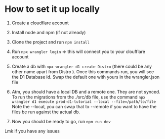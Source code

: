 # How to set it up locally

1. Create a cloudflare account

2. Install node and npm (if not already)

3. Clone the project and run `npm install`

4. Run `npx wrangler login` => this will connect you to your cloufflare account

5. Create a db with `npx wrangler d1 create Distro` (there could be any other name apart from Distro ).
   Once this commands run, you will see the D1 Database id. Swap the default one with yours in the wrangler.json file

6. Atm, you should have a local DB and a remote one. They are not synced.
   To run the migrations from the ./src/db file, use the command
   `npx wrangler d1 execute prod-d1-tutorial --local --file=/path/to/file`
   Note the --local, you can swap that to --remote if you want to have the files be run against the actual db.

7. Now you should be ready to go, run `npm run dev`

Lmk if you have any issues
